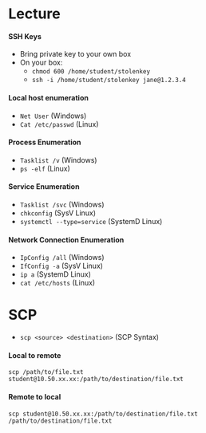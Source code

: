 # Lecture
#### SSH Keys
* Bring private key to your own box
* On your box:
  - `chmod 600 /home/student/stolenkey`
  - `ssh -i /home/student/stolenkey jane@1.2.3.4`
#### Local host enumeration
* `Net User` (Windows)
* `Cat /etc/passwd` (Linux)
#### Process Enumeration
* `Tasklist /v` (Windows)
* `ps -elf` (Linux)
#### Service Enumeration
* `Tasklist /svc` (Windows)
* `chkconfig` (SysV Linux)
* `systemctl --type=service` (SystemD Linux)
#### Network Connection Enumeration
* `IpConfig /all` (Windows)
* `IfConfig -a` (SysV Linux)
* `ip a` (SystemD Linux)
* `cat /etc/hosts` (Linux)
# SCP
* `scp <source> <destination>` (SCP Syntax)
#### Local to remote
`scp /path/to/file.txt student@10.50.xx.xx:/path/to/destination/file.txt`
#### Remote to local
`scp student@10.50.xx.xx:/path/to/destination/file.txt /path/to/destination/file.txt`
